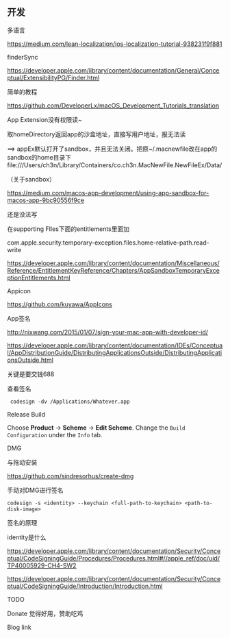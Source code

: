 





## 开发

多语言

https://medium.com/lean-localization/ios-localization-tutorial-938231f9f881



finderSync

https://developer.apple.com/library/content/documentation/General/Conceptual/ExtensibilityPG/Finder.html



简单的教程

https://github.com/DeveloperLx/macOS_Development_Tutorials_translation



App Extension没有权限读~

取homeDirectory返回app的沙盒地址，直接写用户地址，报无法读

==> appEx默认打开了sandbox，并且无法关闭。把原~/.macnewfile改在app的sandbox的home目录下file:///Users/ch3n/Library/Containers/co.ch3n.MacNewFile.NewFileEx/Data/

（关于sandbox）

https://medium.com/macos-app-development/using-app-sandbox-for-macos-app-9bc90556f9ce



还是没法写

在supporting FIles下面的entitlements里面加

com.apple.security.temporary-exception.files.home-relative-path.read-write

https://developer.apple.com/library/content/documentation/Miscellaneous/Reference/EntitlementKeyReference/Chapters/AppSandboxTemporaryExceptionEntitlements.html



Appicon

https://github.com/kuyawa/AppIcons



App签名

http://nixwang.com/2015/01/07/sign-your-mac-app-with-developer-id/

https://developer.apple.com/library/content/documentation/IDEs/Conceptual/AppDistributionGuide/DistributingApplicationsOutside/DistributingApplicationsOutside.html

关键是要交钱688

查看签名

```
 codesign -dv /Applications/Whatever.app
```



Release Build

Choose **Product** -> **Scheme** -> **Edit Scheme**. Change the `Build Configuration` under the `Info` tab.



DMG

与拖动安装

https://github.com/sindresorhus/create-dmg

手动对DMG进行签名

```
codesign -s <identity> --keychain <full-path-to-keychain> <path-to-disk-image>
```



签名的原理

identity是什么

https://developer.apple.com/library/content/documentation/Security/Conceptual/CodeSigningGuide/Procedures/Procedures.html#//apple_ref/doc/uid/TP40005929-CH4-SW2

https://developer.apple.com/library/content/documentation/Security/Conceptual/CodeSigningGuide/Introduction/Introduction.html



TODO

Donate 觉得好用，赞助吃鸡

Blog link
